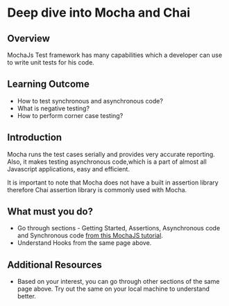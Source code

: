 # Deep dive into Mocha and Chai

## Overview
MochaJs Test framework has many capabilities which a developer can use to write unit tests for his code.

## Learning Outcome

- How to test synchronous and asynchronous code?
- What is negative testing?
- How to perform corner case testing?

## Introduction 

Mocha runs the test cases serially and provides very accurate reporting. Also, it makes testing asynchronous code,which is a part of almost all Javascript applications, easy and efficient.

It is important to note that Mocha does not have a built in assertion library therefore Chai assertion library is commonly used with Mocha.                                                                                                     


## What must you do?
- Go through sections - Getting Started, Assertions, Asynchronous code and Synchronous code [from this MochaJS tutorial](https://mochajs.org/).
- Understand Hooks from the same page above.

## Additional Resources
- Based on your interest, you can go through other sections of the same page above. Try out the same on your local machine to understand better.

